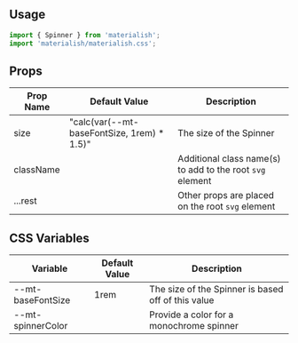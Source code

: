 ## Usage

```jsx
import { Spinner } from 'materialish';
import 'materialish/materialish.css';
```

## Props

| Prop Name | Default Value                               | Description                                               |
| --------- | ------------------------------------------- | --------------------------------------------------------- |
| size      | "calc(var(--mt-baseFontSize, 1rem) \* 1.5)" | The size of the Spinner                                   |
| className |                                             | Additional class name(s) to add to the root `svg` element |
| ...rest   |                                             | Other props are placed on the root `svg` element          |

## CSS Variables

| Variable          | Default Value | Description                                        |
| ----------------- | ------------- | -------------------------------------------------- |
| --mt-baseFontSize | 1rem          | The size of the Spinner is based off of this value |
| --mt-spinnerColor |               | Provide a color for a monochrome spinner           |
